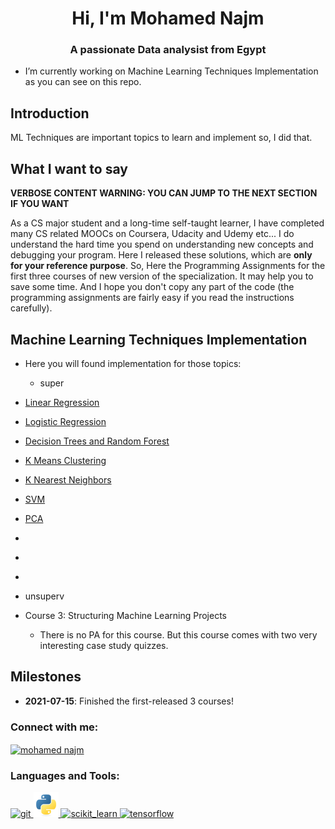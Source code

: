 <h1 align="center">Hi, I'm Mohamed Najm</h1>
<h3 align="center">A passionate Data analysist from Egypt</h3>

- I’m currently working on Machine Learning Techniques Implementation as you can see on this repo.

## Introduction

ML Techniques are important topics to learn and implement so, I did that.


## What I want to say

**VERBOSE CONTENT WARNING: YOU CAN JUMP TO THE NEXT SECTION IF YOU WANT**

As a CS major student and a long-time self-taught learner, I have completed many CS related MOOCs on Coursera, Udacity and Udemy etc... I do understand the hard time you spend on understanding new concepts and debugging your program. Here I released these solutions, which are **only for your reference purpose**. So, Here the Programming Assignments for the first three courses of new version of the specialization. It may help you to save some time. And I hope you don't copy any part of the code (the programming assignments are fairly easy if you read the instructions carefully).


## Machine Learning Techniques Implementation

 - Here you will found implementation for those topics: 
    - super

  - [ Linear Regression]()
  - [ Logistic Regression]( )
  - [ Decision Trees and Random Forest](  )
  - [ K Means Clustering]()
  - [ K Nearest Neighbors]()
  - [ SVM]()
  - [ PCA]()
  
  
  - []()
  - []()
  - []()

- unsuperv

 

- Course 3: Structuring Machine Learning Projects

  - There is no PA for this course. But this course comes with two very interesting case study quizzes.


## Milestones

  - **2021-07-15**: Finished the first-released 3 courses!




<h3 align="left">Connect with me:</h3>
<p align="left">
<a href="https://linkedin.com/in/mohamed najm" target="blank"><img align="center" src="https://raw.githubusercontent.com/rahuldkjain/github-profile-readme-generator/master/src/images/icons/Social/linked-in-alt.svg" alt="mohamed najm" height="30" width="40" /></a>
</p>

<h3 align="left">Languages and Tools:</h3>
<p align="left"> <a href="https://git-scm.com/" target="_blank"> <img src="https://www.vectorlogo.zone/logos/git-scm/git-scm-icon.svg" alt="git" width="40" height="40"/> </a> <a href="https://www.python.org" target="_blank"> <img src="https://raw.githubusercontent.com/devicons/devicon/master/icons/python/python-original.svg" alt="python" width="40" height="40"/> </a> <a href="https://scikit-learn.org/" target="_blank"> <img src="https://upload.wikimedia.org/wikipedia/commons/0/05/Scikit_learn_logo_small.svg" alt="scikit_learn" width="40" height="40"/> </a> <a href="https://www.tensorflow.org" target="_blank"> <img src="https://www.vectorlogo.zone/logos/tensorflow/tensorflow-icon.svg" alt="tensorflow" width="40" height="40"/> </a> </p>


